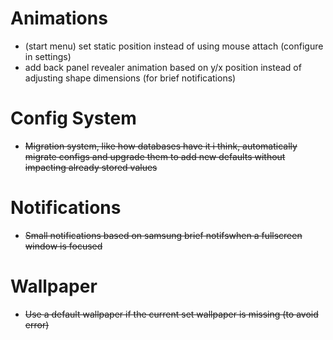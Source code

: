 # Animations
- (start menu) set static position instead of using mouse attach (configure in settings)
- add back panel revealer animation based on y/x position instead of adjusting shape dimensions (for brief notifications)

# Config System
- ~~Migration system, like how databases have it i think, automatically migrate configs and upgrade them
to add new defaults without impacting already stored values~~

# Notifications
- ~~Small notifications based on samsung brief notifswhen a fullscreen window is focused~~

# Wallpaper
- ~~Use a default wallpaper if the current set wallpaper is missing (to avoid error)~~
